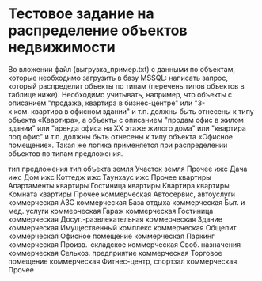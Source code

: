 # Тестовое задание на распределение объектов недвижимости

Во вложении файл (выгрузка_пример.txt) с данными по объектам, которые необходимо загрузить в базу MSSQL: написать запрос, который распределит объекты по типам (перечень типов объектов в таблице ниже).
Необходимо учитывать, например, что объекты с описанием "продажа, квартира в бизнес-центре" или "3-х ком. квартира в офисном здании" и т.п. должны быть отнесены к типу объекта «Квартира»,
а объекты с описанием "продам офис в жилом здании" или "аренда офиса на ХХ этаже жилого дома" или "квартира под офис" и т.п. должны быть отнесены к типу объекта «Офисное помещение».
Такая же логика применяется при распределении объектов по типам предложения.

тип предложения	тип объекта
земля	Участок
земля	Прочее
ижс	Дача
ижс	Дом
ижс	Коттедж
ижс	Таунхаус
ижс	Прочее
квартиры	Апартаменты
квартиры	Гостиница
квартиры	Квартира
квартиры	Комната
квартиры	Прочее
коммерческая	Автосервис, автоуслуги
коммерческая	АЗС
коммерческая	База отдыха
коммерческая	Быт. и мед. услуги
коммерческая	Гараж
коммерческая	Гостиница
коммерческая	Досуг.-развлекательная
коммерческая	Здание
коммерческая	Имущественный комплекс
коммерческая	Общепит
коммерческая	Офисное помещение
коммерческая	Паркинг
коммерческая	Произв.-складское
коммерческая	Своб. назначения
коммерческая	Сельхоз. предприятие
коммерческая	Торговое помещение
коммерческая	Фитнес-центр, спортзал
коммерческая	Прочее

